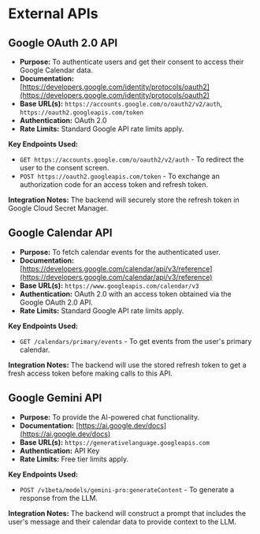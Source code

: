 # External APIs

## Google OAuth 2.0 API

- **Purpose:** To authenticate users and get their consent to access their Google Calendar data.
- **Documentation:** [https://developers.google.com/identity/protocols/oauth2](https://developers.google.com/identity/protocols/oauth2)
- **Base URL(s):** `https://accounts.google.com/o/oauth2/v2/auth`, `https://oauth2.googleapis.com/token`
- **Authentication:** OAuth 2.0
- **Rate Limits:** Standard Google API rate limits apply.

**Key Endpoints Used:**

- `GET https://accounts.google.com/o/oauth2/v2/auth` - To redirect the user to the consent screen.
- `POST https://oauth2.googleapis.com/token` - To exchange an authorization code for an access token and refresh token.

**Integration Notes:** The backend will securely store the refresh token in Google Cloud Secret Manager.

## Google Calendar API

- **Purpose:** To fetch calendar events for the authenticated user.
- **Documentation:** [https://developers.google.com/calendar/api/v3/reference](https://developers.google.com/calendar/api/v3/reference)
- **Base URL(s):** `https://www.googleapis.com/calendar/v3`
- **Authentication:** OAuth 2.0 with an access token obtained via the Google OAuth 2.0 API.
- **Rate Limits:** Standard Google API rate limits apply.

**Key Endpoints Used:**

- `GET /calendars/primary/events` - To get events from the user's primary calendar.

**Integration Notes:** The backend will use the stored refresh token to get a fresh access token before making calls to this API.

## Google Gemini API

- **Purpose:** To provide the AI-powered chat functionality.
- **Documentation:** [https://ai.google.dev/docs](https://ai.google.dev/docs)
- **Base URL(s):** `https://generativelanguage.googleapis.com`
- **Authentication:** API Key
- **Rate Limits:** Free tier limits apply.

**Key Endpoints Used:**

- `POST /v1beta/models/gemini-pro:generateContent` - To generate a response from the LLM.

**Integration Notes:** The backend will construct a prompt that includes the user's message and their calendar data to provide context to the LLM.
